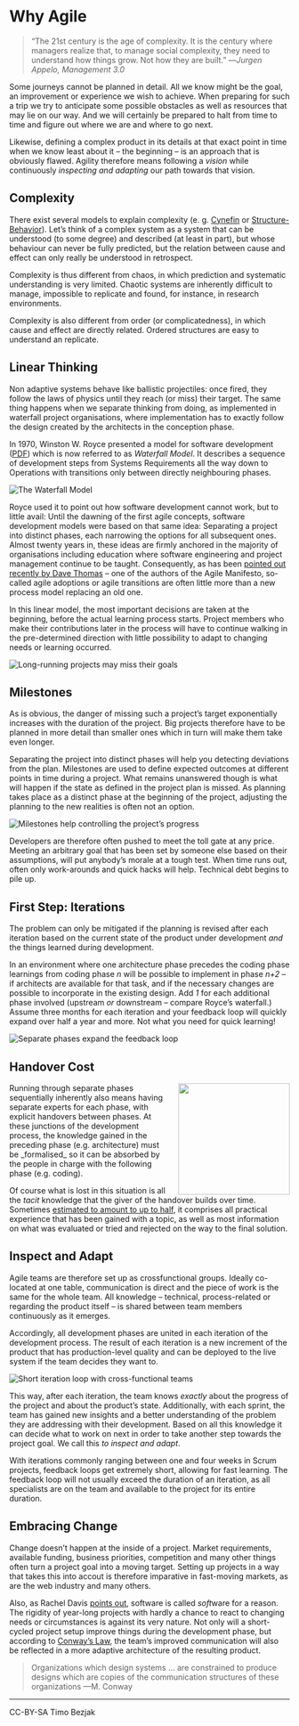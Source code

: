 # Why Agile
<!-- Story -->
<!--
Walking to the nearest grocery store from home can be planned in great detail. You’ve done it before and chances are you can just repeat last week’s walk to get there again.

On the other hand, riding your bicycle across town to a friend who has just moved there is slightly more complex. It will require you to make a plan. That’s possible, because you
-->

> “The 21st century is the age of complexity. It is the century where
> managers realize that, to manage social complexity, they need to
> understand how things grow. Not how they are built.”
> —<em>Jurgen Appelo, Management 3.0</em>

Some journeys cannot be planned in detail. All we know might be the goal, an improvement or experience we wish to achieve. When preparing for such a trip we try to anticipate some possible obstacles as well as resources that may lie on our way. And we will certainly be prepared to halt from time to time and figure out where we are and where to go next.

Likewise, defining a complex product in its details at that exact point in time when we know least about it – the beginning – is an approach that is obviously flawed. Agility therefore means following a _vision_ while continuously _inspecting and adapting_ our path towards that vision.

## Complexity
There exist several models to explain complexity (e. g. [Cynefin] or [Structure-Behavior]). Let’s think of a complex system as a system that can be understood (to some degree) and described (at least in part), but whose behaviour can never be fully predicted, but the relation between cause and effect can only really be understood in retrospect.

Complexity is thus different from chaos, in which prediction and systematic understanding is very limited. Chaotic systems are inherently difficult to manage, impossible to replicate and found, for instance, in research environments.

Complexity is also different from order (or complicatedness), in which cause and effect are directly related. Ordered structures are easy to understand an replicate.

## Linear Thinking
Non adaptive systems behave like ballistic projectiles: once fired, they follow the laws of physics until they reach (or miss) their target. The same thing happens when we separate thinking from doing, as implemented in waterfall project organisations, where implementation has to exactly follow the design created by the architects in the conception phase.

In 1970, Winston W. Royce presented a model for software development ([PDF][WRR-Waterfall]) which is now referred to as _Waterfall Model_. It describes a sequence of development steps from Systems Requirements all the way down to Operations with transitions only between directly neighbouring phases.

![The Waterfall Model](images/royce-waterfall.png "Winston W. Royce’s non model")

Royce used it to point out how software development cannot work, but to little avail: Until the dawning of the first agile concepts, software development models were based on that same idea: Separating a project into distinct phases, each narrowing the options for all subsequent ones. Almost twenty years in, these ideas are firmly anchored in the majority of organisations including education where software engineering and project management continue to be taught. Consequently, as has been [pointed out recently by Dave Thomas][Time-to-kill-agile] – one of the authors of the Agile Manifesto, so-called agile adoptions or agile transitions are often little more than a new process model replacing an old one.

In this linear model, the most important decisions are taken at the beginning, before the actual learning process starts. Project members who make their contributions later in the process will have to continue walking in the pre-determined direction with little possibility to adapt to changing needs or learning occurred.

![Long-running projects may miss their goals](images/long-project.png "Fire, then wait")

## Milestones
As is obvious, the danger of missing such a project’s target exponentially increases with the duration of the project. Big projects therefore have to be planned in more detail than smaller ones which in turn will make them take even longer.

Separating the project into distinct phases will help you detecting deviations from the plan. Milestones are used to define expected outcomes at different points in time during a project. What remains unanswered though is what will happen if the state as defined in the project plan is missed. As planning takes place as a distinct phase at the beginning of the project, adjusting the planning to the new realities is often not an option.

![Milestones help controlling the project’s progress](images/milestones.png "Toll gates to track progress")

Developers are therefore often pushed to meet the toll gate at any price. Meeting an arbitrary goal that has been set by someone else based on their assumptions, will put anybody’s morale at a tough test. When time runs out, often only work-arounds and quick hacks will help. Technical debt begins to pile up.

## First Step: Iterations
The problem can only be mitigated if the planning is revised after each iteration based on the current state of the product under development _and_ the things learned during development.

In an environment where one architecture phase precedes the coding phase learnings from coding phase _n_ will be possible to implement in phase _n+2_ – if architects are available for that task, and if the necessary changes are possible to incorporate in the existing design. Add _1_ for each additional phase involved (upstream _or_ downstream – compare Royce’s waterfall.) Assume three months for each iteration and your feedback loop will quickly expand over half a year and more. Not what you need for quick learning!

![Separate phases expand the feedback loop](images/long-feedback-loop.png "Phases, stacked")

## Handover Cost
<image src="images/externalising-knowledge.png" style="float: right; width: 200px; margin-left: 20px;" />
Running through separate phases sequentially inherently also means having separate experts for each phase, with explicit handovers between phases. At these junctions of the development process, the knowledge gained in the preceding phase (e.g. architecture) must be _formalised_ so it can be absorbed by the people in charge with the following phase (e.g. coding).

Of course what is lost in this situation is all the _tacit_ knowledge that the giver of the handover builds over time. Sometimes [estimated to amount to up to half][Handoff], it comprises all practical experience that has been gained with a topic, as well as most information on what was evaluated or tried and rejected on the way to the final solution.

## Inspect and Adapt
<!-- Crossfunctional Collaboration -->
Agile teams are therefore set up as crossfunctional groups. Ideally co-located at one table, communication is direct and the piece of work is the same for the whole team. All knowledge – technical, process-related or regarding the product itself – is shared between team members continuously as it emerges.

Accordingly, all development phases are united in each iteration of the development process. The result of each iteration is a new increment of the product that has production-level quality and can be deployed to the live system if the team decides they want to.

![Short iteration loop with cross-functional teams](images/agile-iterations.png "All phases in each iteration")

This way, after each iteration, the team knows _exactly_ about the progress of the project and about the product’s state. Additionally, with each sprint, the team has gained new insights and a better understanding of the problem they are addressing with their development. Based on all this knowledge it can decide what to work on next in order to take another step towards the project goal. We call this _to inspect and adapt_.

With iterations commonly ranging between one and four weeks in Scrum projects, feedback loops get extremely short, allowing for fast learning. The feedback loop will not usually exceed the duration of an iteration, as all specialists are on the team and available to the project for its entire duration.

## Embracing Change
Change doesn’t happen at the inside of a project. Market requirements, available funding, business priorities, competition and many other things often turn a project goal into a moving target. Setting up projects in a way that takes this into accout is therefore imparative in fast-moving markets, as are the web industry and many others.

Also, as Rachel Davis [points out][TAoEC], software is called <em>soft</em>ware for a reason. The rigidity of year-long projects with hardly a chance to react to changing needs or circumstances is against its very nature. Not only will a short-cycled project setup improve things during the development phase, but according to [Conway’s Law][CL], the team’s improved communication will also be reflected in a more adaptive architecture of the resulting product.

> Organizations which design systems … are constrained to produce
> designs which are copies of the communication structures of these organizations
> —M. Conway

<!--
## So Why Agile?
-->
--------

CC-BY-SA Timo Bezjak

[Cynefin]: http://cognitive-edge.com/blog/type/cynefin/ "Cognitive Edge blog"
[Structure-Behavior]: http://www.noop.nl/2010/09/simplicity-a-new-model.html "The Structure-Behavior Model"
[WRR-Waterfall]: http://www.cs.umd.edu/class/spring2003/cmsc838p/Process/waterfall.pdf "Dr. Winston R. Royce, Managing the Development of Large Software Systems"
[Time-to-kill-agile]: http://pragdave.me/blog/2014/03/04/time-to-kill-agile/ "Time to kill agile"
[Handoff]: http://agile.dzone.com/articles/waste-4-handoffs "Waste #4: Handoffs"
[TAoEC]: http://www.slideshare.net/RachelDavies/gotober-keynote-the-art-of-embracing-change "Keynote Slides"
[CL]: http://www.melconway.com/research/committees.html "How Do Committees Invent? by Melvin E. Conway"

<!--
   * Projektmanagement
   *
      * Planung
      * Messung
      * Aufgabenteilung
      * Zeit–Kosten–Qualität
   * Vergleich mit "sequenzieller" Projektstruktur
   *
      * Wasserfall
      * V-Modell
   *  Wissensarbeit und Motivation
   *
      * Drucker, Ackoff, Deming
      * Pink
   * Innovation
   * Grundlagen
      * Komplexe Systeme
      * Pull Scheduling

      * Scientific Management und Industrialisierung
      *
         * Denken–Ausführen


Agil kann höhere Produktivität bringen, aber das soll das (alleinige) Ziel nicht sein
Agil vs. iterativ vs. Wasserfall (file:///private/var/folders/9x/xkfp8qy115v7f43pbf0mv1tc0000gp/T/calibre_1.0.0_tmp_s8a_t1/Gu5LFJ_ebook_iter/OEBPS/httpatomoreillycomsourceoreillyimages26617.png) vs. (file:///private/var/folders/9x/xkfp8qy115v7f43pbf0mv1tc0000gp/T/calibre_1.0.0_tmp_s8a_t1/Gu5LFJ_ebook_iter/OEBPS/httpatomoreillycomsourceoreillyimages26619.png)

-->
